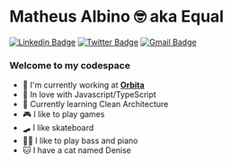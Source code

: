 # Matheus Albino 🤓 aka Equal

[![Linkedin Badge](https://img.shields.io/badge/-LinkedIn-blue?style=flat-square&logo=Linkedin&logoColor=white&link=https://www.linkedin.com/in/matheusalbino/)](https://www.linkedin.com/in/matheusalbino/)
[![Twitter Badge](https://img.shields.io/badge/-Twitter-1ca0f1?style=flat-square&labelColor=1ca0f1&logo=twitter&logoColor=white&link=https://twitter.com/equaldev)](https://twitter.com/equaldev)
[![Gmail Badge](https://img.shields.io/badge/-Gmail-c14438?style=flat-square&logo=Gmail&logoColor=white&link=mailto:m.nunes.albino@gmail.com)](mailto:m.nunes.albino@gmail.com)

### Welcome to my codespace

 - 🔭 I'm currently working at **[Orbita](https://www.linkedin.com/company/orbitacc/)**
 - 💙 In love with Javascript/TypeScript
 - 🌱 Currently learning Clean Architecture
 - 🎮 I like to play games 
 - 🛹 I like skateboard
 - 🎹🎸 I like to play bass and piano
 - 🐱 I have a cat named Denise
